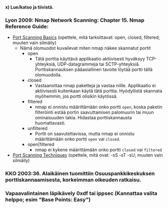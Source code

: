 #### x) Lue/katso ja tiivistä.

### Lyon 2009: Nmap Network Scanning: Chapter 15. Nmap Reference Guide:
- [Port Scanning Basics](https://nmap.org/book/man-port-scanning-basics.html) (opettele, mitä tarkoittavat: open, closed, filtered; muuten vain silmäily)
  - Nämä olomuodot kuvailevat miten nmap näkee skannatut portit
    - open
      - Tätä porttia käyttävä applikaatio aktiivisesti hyväksyy TCP-yhteyksiä, UDP-datagrammeja tai SCTP-yhteyksiä. Porttiskannauksen pääasiallinen tavoite löytää portti tällä olomuodolla.
    - closed
      - Vastaanottaa nmap paketteja ja vastaa niille. Applikaatio ei aktiivisesti kuitenkaan käytä tätä porttia. Hyödyllistä skannata myöhemmin, jos portti olisikin käytössä.
    - filtered
      - nmap ei onnistu määrittämään onko portti `open`, koska paketin filteröinti estää portin saavuttamisen palomuurin tai muun ominaisuuden takia. Hidastaa porttiskannausta huomattavasti.
    - unfiltered
      - Portti on saavutettavissa, mutta nmap ei onnistu määrittämään onko portti `open` vai `closed`.
    - open|filtered
      - nmap ei kykene määrittämään onko portti `closed` vai `filtered`
- [Port Scanning Techniques](https://nmap.org/book/man-port-scanning-techniques.html) (opettele, mitä ovat: -sS -sT -sU; muuten vain silmäily)

### KKO 2003:36. Alaikäinen tuomittiin Osuuspankkikeskuksen porttiskannaamisesta, korkeimman oikeuden ratkaisu.

### Vapaavalintainen läpikävely 0xdf tai ippsec (Kannattaa valita helppo; esim "Base Points: Easy")
